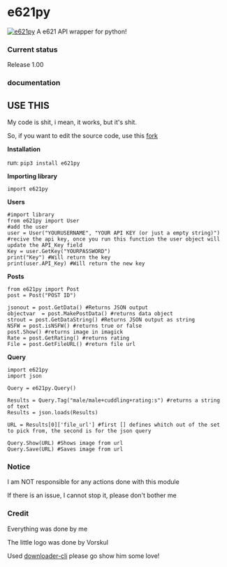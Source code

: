 # e621py

[![e621py](https://i.imgur.com/DOqumRI.jpg "e621py")](https://i.imgur.com/DOqumRI.jpg "e621py")
A e621 API wrapper for python!


### Current status

Release 1.00

### documentation

## USE THIS

My code is shit, i mean, it works, but it's shit.

So, if you want to edit the source code, use this [fork](https://github.com/superwhiskers/e621py "fork")

**Installation**

run: `pip3 install e621py`

**Importing library**

`import e621py`

**Users**

    #import library
    from e621py import User
    #add the user
    user = User("YOURUSERNAME", "YOUR API KEY (or just a empty string)")
    #recive the api key, once you run this function the user object will update the API_Key field
    Key = user.GetKey("YOURPASSWORD")
    print("Key") #Will return the key
    print(user.API_Key) #Will return the new key
    

**Posts**

    from e621py import Post
    post = Post("POST ID")
    
    jsonout = post.GetData() #Returns JSON output
    objectvar  = post.MakePostData() #returns data object
    strout = post.GetDataString() #Returns JSON output as string
	NSFW = post.isNSFW() #returns true or false
	post.Show() #returns image in imagick
	Rate = post.GetRating() #returns rating
	File = post.GetFileURL() #return file url
    

**Query**

    import e621py
    import json
    
    Query = e621py.Query()
    
    Results = Query.Tag("male/male+cuddling+rating:s") #returns a string of text
    Results = json.loads(Results)
    
    URL = Results[0]['file_url'] #first [] defines whitch out of the set to pick from, the second is for the json query
    
    Query.Show(URL) #Shows image from url
    Query.Save(URL) #Saves image from url


### Notice

I am NOT responsible for any actions done with this module

If there is an issue, I cannot stop it, please don't bother me

### Credit

Everything was done by me

The little logo was done by Vorskul

Used [downloader-cli](https://github.com/deepjyoti30/downloader-cli "downloader-cli") please go show him some love!

